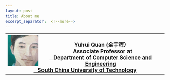 ```yaml
---
layout: post
title: About me
excerpt_separator:  <!--more-->
---
```


<table>
<tbody>
<tr>
<th><img src="https://github.com/Dofboom/Dofboom.github.io/raw/master/images/2.jpg" alt="" align="left" style="width:20%;height:auto" /><br />
<span style="font-size: 120%;"><strong> &ensp;Yuhui Quan</strong> (全宇晖） </span><br />
<span style="font-size: 120%;">&ensp; Associate Professor at <a href="http://www.scut.edu.cn/cs/"><br> &ensp; Department of Computer Science and Engineering</a></span><br />
<span style="font-size: 120%;"> <a href="https://www.scut.edu.cn">&ensp;  South China University of Technology</a><br />
</span></th>
</tr>
</tbody>
</table>

